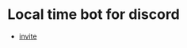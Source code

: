 # Local time bot for discord

* [invite](https://discord.com/oauth2/authorize?client_id=706854018911174756&scope=bot&permissions=268435456)
